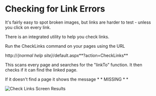 # Checking for Link Errors

It's fairly easy to spot broken images, but links are harder to test - unless you click on every link.

There is an integrated utility to help you check links.

Run the CheckLinks command on your pages using the URL

http://*{normal help site}*/default.aspx**?action=CheckLinks**


This scans every page and searches for the "linkTo" function.  It then checks if it can find the linked page.

If it doesn't find a page it shows the message  * * MISSING * *

![Check Links Screen Results](Docs/-images/pureHelp/CheckLinks.png)


